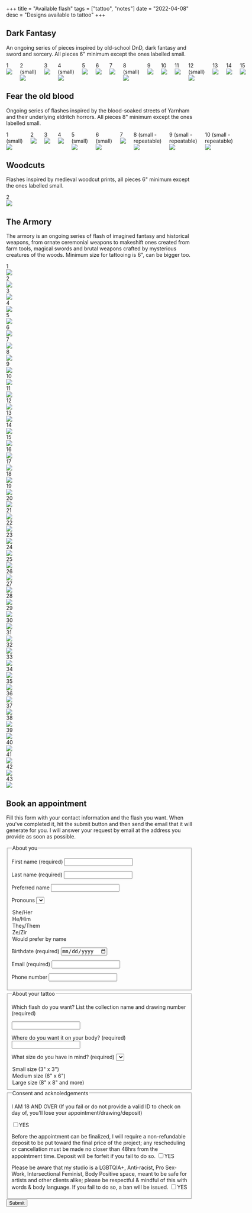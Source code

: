 +++
title = "Available flash"
tags = ["tattoo", "notes"]
date = "2022-04-08"
desc = "Designs available to tattoo"
+++

## Dark Fantasy

An ongoing series of pieces inspired by old-school DnD, dark fantasy and sword and sorcery. All pieces 6" minimum except the ones labelled small.

<div class="columns big-padding-bottom">

<div class="flash"><div class="number">1</div><img src="/img/tattoo/flash/bird-helmet-flat.jpg"/></div>
<div class="flash"><div class="number">2 (small)</div><img src="/img/tattoo/flash/dagger-helmet-flat.jpg"/></div>
<div class="flash"><div class="number">3</div><img src="/img/tattoo/flash/dragon-flat.jpg"/></div>
<div class="flash"><div class="number">4 (small)</div><img src="/img/tattoo/flash/ghost-daggers-flat.jpg"/></div>
<div class="flash"><div class="number">5</div><img src="/img/tattoo/flash/ghoul-arm-flat.jpg"/></div>
<div class="flash"><div class="number">6</div><img src="/img/tattoo/flash/goat.jpg"/></div>
<div class="flash"><div class="number">7</div><img src="/img/tattoo/flash/goblin-flat.jpg"/></div>
<div class="flash"><div class="number">8 (small)</div><img src="/img/tattoo/flash/shield-flat.jpg"/></div>
<div class="flash"><div class="number">9</div><img src="/img/tattoo/flash/skull-branch-flat.jpg"/></div>
<div class="flash"><div class="number">10</div><img src="/img/tattoo/flash/mimic.jpg"/></div>
<div class="flash taken"><div class="number">11</div><img src="/img/tattoo/flash/lich-flat.jpg"/></div>
<div class="flash"><div class="number">12 (small)</div><img src="/img/tattoo/flash/loot-flat.jpg"/></div>
<div class="flash"><div class="number">13</div><img src="/img/tattoo/flash/bat.jpg"/></div>
<div class="flash"><div class="number">14</div><img src="/img/tattoo/flash/dagger-hand.jpg"/></div>
<div class="flash"><div class="number">15</div><img src="/img/tattoo/flash/mind-flayer-flat.jpg"/></div>

</div>


## Fear the old blood

Ongoing series of flashes inspired by the blood-soaked streets of Yarnham and their underlying eldritch horrors. All pieces 8" minimum except the ones labelled small.

<div class="columns big-padding-bottom">

<div class="flash taken"><div class="number">1 (small)</div><img src="/img/tattoo/flash/bloodshot-eyeball-flat.jpg"/></div>
<div class="flash"><div class="number">2</div><img src="/img/tattoo/flash/blunderbuss-flat.jpg"/></div>
<div class="flash"><div class="number">3</div><img src="/img/tattoo/flash/cage-flat.jpg"/></div>
<div class="flash"><div class="number">4</div><img src="/img/tattoo/flash/eldritch-horror-flat.jpg"/></div>
<div class="flash taken"><div class="number">5 (small)</div><img src="/img/tattoo/flash/gravestone-1.jpg"/></div>
<div class="flash taken"><div class="number">6 (small)</div><img src="/img/tattoo/flash/gravestone-2.jpg"/></div>
<div class="flash"><div class="number">7</div><img src="/img/tattoo/flash/saw-cleaver-flat.jpg"/></div>
<div class="flash"><div class="number">8 (small - repeatable)</div><img src="/img/tattoo/flash/runes-1-flat.jpg"/></div>
<div class="flash"><div class="number">9 (small - repeatable)</div><img src="/img/tattoo/flash/runes-2-flat.jpg"/></div>
<div class="flash"><div class="number">10 (small - repeatable)</div><img src="/img/tattoo/flash/runes-3-flat.jpg"/></div>

</div>

## Woodcuts

Flashes inspired by medieval woodcut prints, all pieces 6" minimum except the ones labelled small.

<div class="demons flash-sheet">

<div class="flash"><div class="number">2</div><img src="/img/tattoo/flash/demon-flute.jpg"/></div>

</div>

## The Armory

The armory is an ongoing series of flash of imagined fantasy and historical weapons, from ornate ceremonial weapons to makeshift ones created from farm tools, magical swords and brutal weapons crafted by mysterious creatures of the woods. Minimum size for tattooing is 6", can be bigger too.

<div class="armory flash-sheet">

<div class="flash"><div class="number">1</div><img src="/img/tattoo/flash/celtic-dagger.jpg"/></div>
<div class="flash"><div class="number">2</div><img src="/img/tattoo/flash/dagger-sheat.jpg"/></div>
<div class="flash"><div class="number">3</div><img src="/img/tattoo/flash/dagger-sheath-2.jpg"/></div>
<div class="flash"><div class="number">4</div><img src="/img/tattoo/flash/main-gauche.jpg"/></div>
<div class="flash"><div class="number">5</div><img src="/img/tattoo/flash/fire-sword.jpg"/></div>
<div class="flash"><div class="number">6</div><img src="/img/tattoo/flash/cleaver.jpg"/></div>
<div class="flash"><div class="number">7</div><img src="/img/tattoo/flash/renaissance-sword.jpg"/></div>
<div class="flash taken"><div class="number">8</div><img src="/img/tattoo/flash/key-dagger.jpg"/></div>
<div class="flash"><div class="number">9</div><img src="/img/tattoo/flash/pointy-sword.jpg"/></div>
<div class="flash"><div class="number">10</div><img src="/img/tattoo/flash/hook-knife.jpg"/></div>
<div class="flash"><div class="number">11</div><img src="/img/tattoo/flash/eyelet-dagger.jpg"/></div>
<div class="flash"><div class="number">12</div><img src="/img/tattoo/flash/kukri.jpg"/></div>
<div class="flash"><div class="number">13</div><img src="/img/tattoo/flash/dark-souls-sword.jpg"/></div>
<div class="flash"><div class="number">14</div><img src="/img/tattoo/flash/dragon-sword.jpg"/></div>
<div class="flash"><div class="number">15</div><img src="/img/tattoo/flash/radian-dagger.jpg"/></div>
<div class="flash"><div class="number">16</div><img src="/img/tattoo/flash/s-sword.jpg"/></div>
<div class="flash"><div class="number">17</div><img src="/img/tattoo/flash/kris.jpg"/></div>
<div class="flash"><div class="number">18</div><img src="/img/tattoo/flash/magic-sword.jpg"/></div>
<div class="flash"><div class="number">19</div><img src="/img/tattoo/flash/halberd.jpg"/></div>
<div class="flash"><div class="number">20</div><img src="/img/tattoo/flash/warhammer.jpg"/></div>
<div class="flash"><div class="number">21</div><img src="/img/tattoo/flash/lance.jpg"/></div>
<div class="flash"><div class="number">22</div><img src="/img/tattoo/flash/trident.jpg"/></div>
<div class="flash"><div class="number">23</div><img src="/img/tattoo/flash/flail.jpg"/></div>
<div class="flash"><div class="number">24</div><img src="/img/tattoo/flash/orc-weapon.jpg"/></div>
<div class="flash"><div class="number">25</div><img src="/img/tattoo/flash/star-mace.jpg"/></div>
<div class="flash"><div class="number">26</div><img src="/img/tattoo/flash/orc-weapon-2.jpg"/></div>
<div class="flash"><div class="number">27</div><img src="/img/tattoo/flash/spiky-mace.jpg"/></div>
<div class="flash"><div class="number">28</div><img src="/img/tattoo/flash/board-with-nails.jpg"/></div>
<div class="flash"><div class="number">29</div><img src="/img/tattoo/flash/club.jpg"/></div>
<div class="flash taken"><div class="number">30</div><img src="/img/tattoo/flash/skull-mace.jpg"/></div>
<div class="flash"><div class="number">31</div><img src="/img/tattoo/flash/weird-halberd.jpg"/></div>
<div class="flash"><div class="number">32</div><img src="/img/tattoo/flash/long-axe.jpg"/></div>
<div class="flash"><div class="number">33</div><img src="/img/tattoo/flash/demon-axe.jpg"/></div>
<div class="flash"><div class="number">34</div><img src="/img/tattoo/flash/battle-axe.jpg"/></div>
<div class="flash"><div class="number">35</div><img src="/img/tattoo/flash/spear.jpg"/></div>
<div class="flash"><div class="number">36</div><img src="/img/tattoo/flash/fire-spear.jpg"/></div>
<div class="flash"><div class="number">37</div><img src="/img/tattoo/flash/weird-shovel.jpg"/></div>
<div class="flash"><div class="number">38</div><img src="/img/tattoo/flash/fork.jpg"/></div>
<div class="flash"><div class="number">39</div><img src="/img/tattoo/flash/farming-tool.jpg"/></div>
<div class="flash taken"><div class="number">40</div><img src="/img/tattoo/flash/shovel-cross.jpg"/></div>
<div class="flash"><div class="number">41</div><img src="/img/tattoo/flash/shield.jpg"/></div>
<div class="flash"><div class="number">42</div><img src="/img/tattoo/flash/bow.jpg"/></div>
<div class="flash"><div class="number">43</div><img src="/img/tattoo/flash/crossbow.jpg"/></div>

</div>

## Book an appointment

Fill this form with your contact information and the flash you want. When you've completed it, hit the submit button and then send the email that it will generate for you. I will answer your request by email at the address you provide as soon as possible.

<script>
function sendemail()
{

    var body = "---- About me ----------------------" + "\n" + "\n";
    body += "First name: " + document.getElementById("first-name").value + "\n";
    body +=  "Last name: " + document.getElementById("last-name").value + "\n";
    body +=  "Preferred name: " + document.getElementById("preferred-name").value + "\n";
    body +=  "Pronouns: " + document.getElementById("pronouns").value + "\n";
    body +=  "Birthdate: " + document.getElementById("birthdate").value + "\n";
    body +=  "Email: " + document.getElementById("email").value + "\n";
    body +=  "Phone: " + document.getElementById("phone").value + "\n" + "\n";
    body +=  "---- The flash I want ---------" + "\n" + "\n";
    body +=  "Flash: " + document.getElementById("flash").value + "\n";
    body +=  "Location: " + document.getElementById("location").value + "\n";
    body +=  "Size: " + document.getElementById("size").value + "\n";
    var email = document.getElementById("email").value;
    var location = "mailto:lizbeth.poirier.m@gmail.com" + "?subject=Custom%20Tattoo%20Request&body=" + encodeURIComponent(body);
    window.location.href = location;
}
</script>

<form id="tattoo-flash-form" action="javascript: sendemail()">

<fieldset>

<legend>About you</legend>

<label for="first-name">First name (required)</label>
<input id="first-name" type="text" required/>

<label for="last-name">Last name (required)</label>
<input id="last-name" type="text" required/>

<label for="preferred-name">Preferred name</label>
<input id="preferred-name" type="text"/>

<label for="pronouns">Pronouns</label>
<select id="pronouns">
  <option value="she/her">She/Her</option>
  <option value="he/him">He/Him</option>
  <option value="they/them">They/Them</option>
  <option value="ze/zir">Ze/Zir</option>
  <option value="Would prefer by name">Would prefer by name</option>
</select>

<label for="birthdate">Birthdate (required)</label>
<input id="birthdate" type="date" required/>

<label for="email">Email (required)</label>
<input id="email" type="email" required/>

<label for="phone">Phone number</label>
<input id="phone" type="tel"/>

</fieldset>

<fieldset>

<legend>About your tattoo</legend>

<p>Which flash do you want? List the collection name and drawing number (required)</p>
<input id="flash" type="text" required/>

<label for="location">Where do you want it on your body? (required)</label>
<input id="location" type="text" required/>

<label for="size">What size do you have in mind? (required)</label>
<select id="size" required>
  <option value="small">Small size (3" x 3")</option>
  <option value="medium">Medium size (6" x 6")</option>
  <option value="large">Large size (8" x 8" and more)</option>
</select>

</fieldset>

<fieldset>

<legend>Consent and acknoledgements</legend>

<p>I AM 18 AND OVER (If you fail or do not provide a valid ID to check on day of, you'll lose your appointment/drawing/deposit)
</p>
<input id="over18" type="checkbox" required/><label for="over18" class="checkbox">YES</label>

<label>Before the appointment can be finalized, I will require a non-refundable deposit to be put toward the final price of the project; any rescheduling or cancellation must be made no closer than 48hrs from the appointment time. Deposit will be forfeit if you fail to do so.</label>
<input type="checkbox" id="deposit" required/><label for="deposit" class="checkbox">YES</label>

<label>Please be aware that my studio is a LGBTQIA+, Anti-racist, Pro Sex-Work, Intersectional Feminist, Body Positive space, meant to be safe for artists and other clients alike; please be respectful & mindful of this with words & body language. If you fail to do so, a ban will be issued.
</label>
<input type="checkbox" id="no-bullshit" required/><label for="no-bullshit" class="checkbox">YES</label>

</fieldset>

<input type="submit" value="Submit">

</form>
